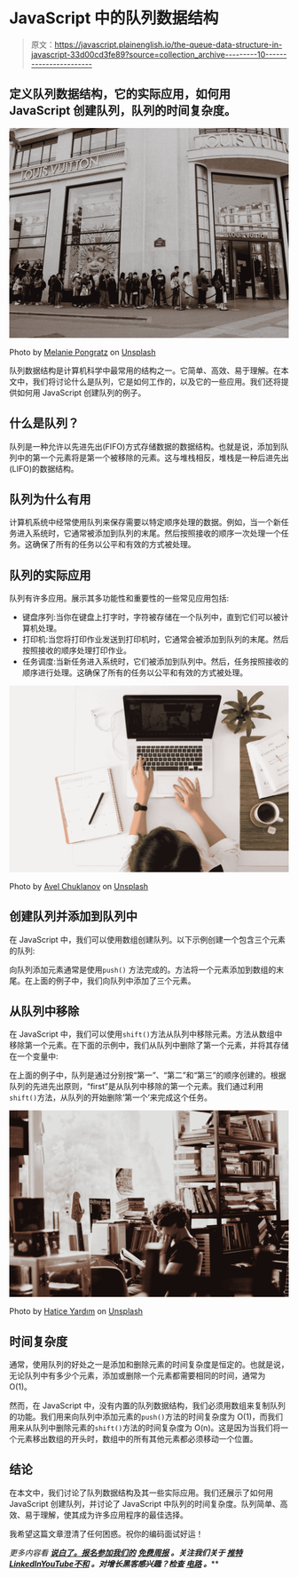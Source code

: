 # JavaScript 中的队列数据结构

> 原文：<https://javascript.plainenglish.io/the-queue-data-structure-in-javascript-33d00cd3fe89?source=collection_archive---------10----------------------->

## 定义队列数据结构，它的实际应用，如何用 JavaScript 创建队列，队列的时间复杂度。

![](img/ef1cb82745b169d7d2de4c0cc375b4ca.png)

Photo by [Melanie Pongratz](https://unsplash.com/es/@melanie_sophie?utm_source=medium&utm_medium=referral) on [Unsplash](https://unsplash.com?utm_source=medium&utm_medium=referral)

队列数据结构是计算机科学中最常用的结构之一。它简单、高效、易于理解。在本文中，我们将讨论什么是队列，它是如何工作的，以及它的一些应用。我们还将提供如何用 JavaScript 创建队列的例子。

## 什么是队列？

队列是一种允许以先进先出(FIFO)方式存储数据的数据结构。也就是说，添加到队列中的第一个元素将是第一个被移除的元素。这与堆栈相反，堆栈是一种后进先出(LIFO)的数据结构。

## 队列为什么有用

计算机系统中经常使用队列来保存需要以特定顺序处理的数据。例如，当一个新任务进入系统时，它通常被添加到队列的末尾。然后按照接收的顺序一次处理一个任务。这确保了所有的任务以公平和有效的方式被处理。

## 队列的实际应用

队列有许多应用。展示其多功能性和重要性的一些常见应用包括:

*   键盘序列:当你在键盘上打字时，字符被存储在一个队列中，直到它们可以被计算机处理。
*   打印机:当您将打印作业发送到打印机时，它通常会被添加到队列的末尾。然后按照接收的顺序处理打印作业。
*   任务调度:当新任务进入系统时，它们被添加到队列中。然后，任务按照接收的顺序进行处理。这确保了所有的任务以公平和有效的方式被处理。

![](img/5d53049093cc3c3a16c4417aaf5511e5.png)

Photo by [Avel Chuklanov](https://unsplash.com/es/@chuklanov?utm_source=medium&utm_medium=referral) on [Unsplash](https://unsplash.com?utm_source=medium&utm_medium=referral)

## 创建队列并添加到队列中

在 JavaScript 中，我们可以使用数组创建队列。以下示例创建一个包含三个元素的队列:

向队列添加元素通常是使用`push()` 方法完成的。方法将一个元素添加到数组的末尾。在上面的例子中，我们向队列中添加了三个元素。

## 从队列中移除

在 JavaScript 中，我们可以使用`shift()`方法从队列中移除元素。方法从数组中移除第一个元素。在下面的示例中，我们从队列中删除了第一个元素，并将其存储在一个变量中:

在上面的例子中，队列是通过分别按“第一”、“第二”和“第三”的顺序创建的。根据队列的先进先出原则，“first”是从队列中移除的第一个元素。我们通过利用`shift()`方法，从队列的开始删除‘第一个’来完成这个任务。

![](img/fcb259b9ceaa502fa6935609315ba415.png)

Photo by [Hatice Yardım](https://unsplash.com/@haticehuma?utm_source=medium&utm_medium=referral) on [Unsplash](https://unsplash.com?utm_source=medium&utm_medium=referral)

## 时间复杂度

通常，使用队列的好处之一是添加和删除元素的时间复杂度是恒定的。也就是说，无论队列中有多少个元素，添加或删除一个元素都需要相同的时间，通常为 O(1)。

然而，在 JavaScript 中，没有内置的队列数据结构，我们必须用数组来复制队列的功能。我们用来向队列中添加元素的`push()`方法的时间复杂度为 O(1)，而我们用来从队列中删除元素的`shift()`方法的时间复杂度为 O(n)。这是因为当我们将一个元素移出数组的开头时，数组中的所有其他元素都必须移动一个位置。

## 结论

在本文中，我们讨论了队列数据结构及其一些实际应用。我们还展示了如何用 JavaScript 创建队列，并讨论了 JavaScript 中队列的时间复杂度。队列简单、高效、易于理解，使其成为许多应用程序的最佳选择。

我希望这篇文章澄清了任何困惑。祝你的编码面试好运！

*更多内容看* [***说白了。报名参加我们的***](https://plainenglish.io/) **[***免费周报***](http://newsletter.plainenglish.io/) *。关注我们关于* [***推特***](https://twitter.com/inPlainEngHQ)[***LinkedIn***](https://www.linkedin.com/company/inplainenglish/)*[***YouTube***](https://www.youtube.com/channel/UCtipWUghju290NWcn8jhyAw)*[***不和***](https://discord.gg/GtDtUAvyhW) *。对增长黑客感兴趣？检查* [***电路***](https://circuit.ooo/) *。*****